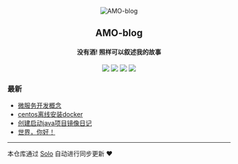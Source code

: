 <p align="center"><img alt="AMO-blog" src="https://www.splitshire.com/wp-content/uploads/2015/12/SplitShire-Logo.png"></p><h2 align="center">
AMO-blog
</h2>

<h4 align="center">没有酒! 照样可以叙述我的故事</h4>
<p align="center"><a title="AMO-blog" target="_blank" href="https://github.com/amooLilf/solo-blog"><img src="https://img.shields.io/github/last-commit/amooLilf/solo-blog.svg?style=flat-square&color=FF9900"></a>
<a title="GitHub repo size in bytes" target="_blank" href="https://github.com/amooLilf/solo-blog"><img src="https://img.shields.io/github/repo-size/amooLilf/solo-blog.svg?style=flat-square"></a>
<a title="Solo Version" target="_blank" href="https://github.com/b3log/solo/releases"><img src="https://img.shields.io/badge/solo-3.6.2-f1e05a.svg?style=flat-square&color=blueviolet"></a>
<a title="Hits" target="_blank" href="https://github.com/b3log/hits"><img src="https://hits.b3log.org/amooLilf/solo-blog.svg"></a></p>

### 最新

* [微服务开发概念](http://www.amoolee.cn/service)
* [centos离线安装docker](http://www.amoolee.cn/mydocker)
* [创建启动java项目镜像日记](http://www.amoolee.cn/dockerfile)
* [世界，你好！](http://www.amoolee.cn/hello)



---

本仓库通过 [Solo](https://github.com/b3log/solo) 自动进行同步更新 ❤️ 